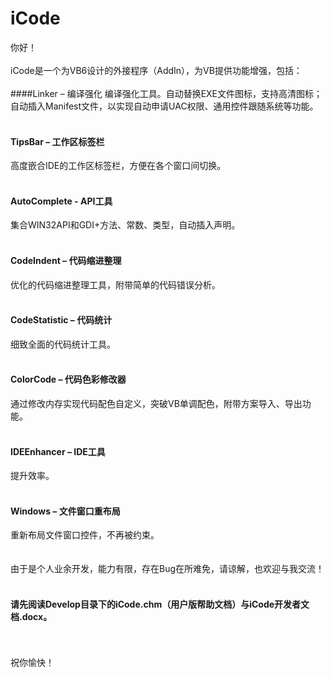 # iCode

你好！<br><br>
iCode是一个为VB6设计的外接程序（AddIn），为VB提供功能增强，包括：<br><br>
####Linker – 编译强化
编译强化工具。自动替换EXE文件图标，支持高清图标；自动插入Manifest文件，以实现自动申请UAC权限、通用控件跟随系统等功能。
<br><br>
#### TipsBar – 工作区标签栏
高度嵌合IDE的工作区标签栏，方便在各个窗口间切换。
<br><br>
#### AutoComplete - API工具
集合WIN32API和GDI+方法、常数、类型，自动插入声明。
<br><br>
#### CodeIndent – 代码缩进整理
优化的代码缩进整理工具，附带简单的代码错误分析。
<br><br>
#### CodeStatistic – 代码统计
细致全面的代码统计工具。
<br><br>
#### ColorCode – 代码色彩修改器
通过修改内存实现代码配色自定义，突破VB单调配色，附带方案导入、导出功能。
<br><br>
#### IDEEnhancer – IDE工具
提升效率。
<br><br>
#### Windows – 文件窗口重布局
重新布局文件窗口控件，不再被约束。
<br><br><br>
由于是个人业余开发，能力有限，存在Bug在所难免，请谅解，也欢迎与我交流！
<br><br>
#### 请先阅读Develop目录下的iCode.chm（用户版帮助文档）与iCode开发者文档.docx。
<br><br>
祝你愉快！
